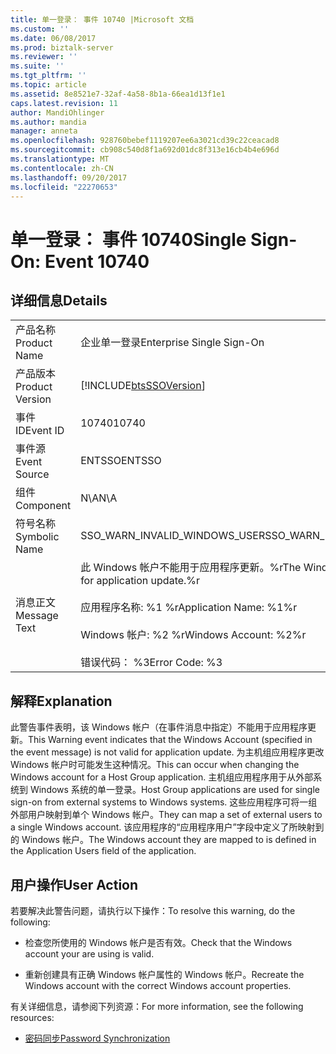 ```yaml
---
title: 单一登录： 事件 10740 |Microsoft 文档
ms.custom: ''
ms.date: 06/08/2017
ms.prod: biztalk-server
ms.reviewer: ''
ms.suite: ''
ms.tgt_pltfrm: ''
ms.topic: article
ms.assetid: 8e8521e7-32af-4a58-8b1a-66ea1d13f1e1
caps.latest.revision: 11
author: MandiOhlinger
ms.author: mandia
manager: anneta
ms.openlocfilehash: 928760bebef1119207ee6a3021cd39c22ceacad8
ms.sourcegitcommit: cb908c540d8f1a692d01dc8f313e16cb4b4e696d
ms.translationtype: MT
ms.contentlocale: zh-CN
ms.lasthandoff: 09/20/2017
ms.locfileid: "22270653"
---
```

# <a name="single-sign-on-event-10740"></a><span data-ttu-id="fb520-102">单一登录： 事件 10740</span><span class="sxs-lookup"><span data-stu-id="fb520-102">Single Sign-On: Event 10740</span></span>
## <a name="details"></a><span data-ttu-id="fb520-103">详细信息</span><span class="sxs-lookup"><span data-stu-id="fb520-103">Details</span></span>  
  
|||  
|-|-|  
|<span data-ttu-id="fb520-104">产品名称</span><span class="sxs-lookup"><span data-stu-id="fb520-104">Product Name</span></span>|<span data-ttu-id="fb520-105">企业单一登录</span><span class="sxs-lookup"><span data-stu-id="fb520-105">Enterprise Single Sign-On</span></span>|  
|<span data-ttu-id="fb520-106">产品版本</span><span class="sxs-lookup"><span data-stu-id="fb520-106">Product Version</span></span>|[!INCLUDE[btsSSOVersion](../includes/btsssoversion-md.md)]|  
|<span data-ttu-id="fb520-107">事件 ID</span><span class="sxs-lookup"><span data-stu-id="fb520-107">Event ID</span></span>|<span data-ttu-id="fb520-108">10740</span><span class="sxs-lookup"><span data-stu-id="fb520-108">10740</span></span>|  
|<span data-ttu-id="fb520-109">事件源</span><span class="sxs-lookup"><span data-stu-id="fb520-109">Event Source</span></span>|<span data-ttu-id="fb520-110">ENTSSO</span><span class="sxs-lookup"><span data-stu-id="fb520-110">ENTSSO</span></span>|  
|<span data-ttu-id="fb520-111">组件</span><span class="sxs-lookup"><span data-stu-id="fb520-111">Component</span></span>|<span data-ttu-id="fb520-112">N\A</span><span class="sxs-lookup"><span data-stu-id="fb520-112">N\A</span></span>|  
|<span data-ttu-id="fb520-113">符号名称</span><span class="sxs-lookup"><span data-stu-id="fb520-113">Symbolic Name</span></span>|<span data-ttu-id="fb520-114">SSO_WARN_INVALID_WINDOWS_USER</span><span class="sxs-lookup"><span data-stu-id="fb520-114">SSO_WARN_INVALID_WINDOWS_USER</span></span>|  
|<span data-ttu-id="fb520-115">消息正文</span><span class="sxs-lookup"><span data-stu-id="fb520-115">Message Text</span></span>|<span data-ttu-id="fb520-116">此 Windows 帐户不能用于应用程序更新。%r</span><span class="sxs-lookup"><span data-stu-id="fb520-116">The Windows Account is not valid for application update.%r</span></span><br /><br /> <span data-ttu-id="fb520-117">应用程序名称: %1 %r</span><span class="sxs-lookup"><span data-stu-id="fb520-117">Application Name: %1%r</span></span><br /><br /> <span data-ttu-id="fb520-118">Windows 帐户: %2 %r</span><span class="sxs-lookup"><span data-stu-id="fb520-118">Windows Account: %2%r</span></span><br /><br /> <span data-ttu-id="fb520-119">错误代码： %3</span><span class="sxs-lookup"><span data-stu-id="fb520-119">Error Code: %3</span></span>|  
  
## <a name="explanation"></a><span data-ttu-id="fb520-120">解释</span><span class="sxs-lookup"><span data-stu-id="fb520-120">Explanation</span></span>  
 <span data-ttu-id="fb520-121">此警告事件表明，该 Windows 帐户（在事件消息中指定）不能用于应用程序更新。</span><span class="sxs-lookup"><span data-stu-id="fb520-121">This Warning event indicates that the Windows Account (specified in the event message) is not valid for application update.</span></span> <span data-ttu-id="fb520-122">为主机组应用程序更改 Windows 帐户时可能发生这种情况。</span><span class="sxs-lookup"><span data-stu-id="fb520-122">This can occur when changing the Windows account for a Host Group application.</span></span> <span data-ttu-id="fb520-123">主机组应用程序用于从外部系统到 Windows 系统的单一登录。</span><span class="sxs-lookup"><span data-stu-id="fb520-123">Host Group applications are used for single sign-on from external systems to Windows systems.</span></span> <span data-ttu-id="fb520-124">这些应用程序可将一组外部用户映射到单个 Windows 帐户。</span><span class="sxs-lookup"><span data-stu-id="fb520-124">They can map a set of external users to a single Windows account.</span></span> <span data-ttu-id="fb520-125">该应用程序的“应用程序用户”字段中定义了所映射到的 Windows 帐户。</span><span class="sxs-lookup"><span data-stu-id="fb520-125">The Windows account they are mapped to is defined in the Application Users field of the application.</span></span>  
  
## <a name="user-action"></a><span data-ttu-id="fb520-126">用户操作</span><span class="sxs-lookup"><span data-stu-id="fb520-126">User Action</span></span>  
 <span data-ttu-id="fb520-127">若要解决此警告问题，请执行以下操作：</span><span class="sxs-lookup"><span data-stu-id="fb520-127">To resolve this warning, do the following:</span></span>  
  
-   <span data-ttu-id="fb520-128">检查您所使用的 Windows 帐户是否有效。</span><span class="sxs-lookup"><span data-stu-id="fb520-128">Check that the Windows account your are using is valid.</span></span>  
  
-   <span data-ttu-id="fb520-129">重新创建具有正确 Windows 帐户属性的 Windows 帐户。</span><span class="sxs-lookup"><span data-stu-id="fb520-129">Recreate the Windows account with the correct Windows account properties.</span></span>  
  
 <span data-ttu-id="fb520-130">有关详细信息，请参阅下列资源：</span><span class="sxs-lookup"><span data-stu-id="fb520-130">For more information, see the following resources:</span></span>  
  
-   [<span data-ttu-id="fb520-131">密码同步</span><span class="sxs-lookup"><span data-stu-id="fb520-131">Password Synchronization</span></span>](../core/password-synchronization2.md)